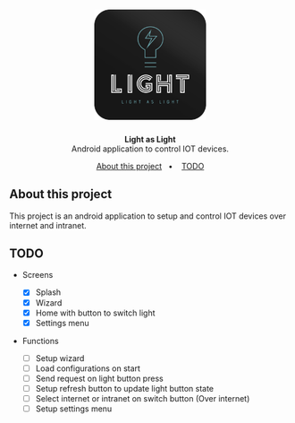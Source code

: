 <h1 align="center">
    <img alt="Light" src=".github/logo.svg" width="200px" />
</h1>

<p align="center">
<b>Light as Light</b><br/>
Android application to control IOT devices.
</p>

<p align="center">
  <a href="#about-this-project">About this project</a>&nbsp;&nbsp;&nbsp;&#149;&nbsp;&nbsp;&nbsp;
  <a href="#todo">TODO</a>
</p>

## About this project

This project is an android application to setup and control IOT devices over internet and intranet.

## TODO

- Screens

  - [x] Splash
  - [x] Wizard
  - [x] Home with button to switch light
  - [x] Settings menu

- Functions
  - [ ] Setup wizard
  - [ ] Load configurations on start
  - [ ] Send request on light button press
  - [ ] Setup refresh button to update light button state
  - [ ] Select internet or intranet on switch button (Over internet)
  - [ ] Setup settings menu
